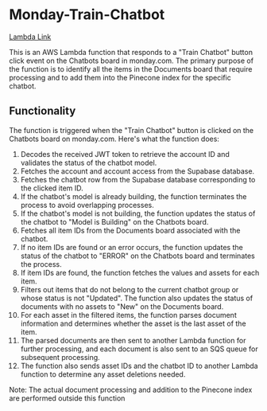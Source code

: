 # Monday-Train-Chatbot
[Lambda Link](https://us-east-1.console.aws.amazon.com/lambda/home?region=us-east-1#/functions/Monday-Train-Chatbot?tab=code)

This is an AWS Lambda function that responds to a "Train Chatbot" button click event on the Chatbots board in monday.com. The primary purpose of the function is to identify all the items in the Documents board that require processing and to add them into the Pinecone index for the specific chatbot.

## Functionality

The function is triggered when the "Train Chatbot" button is clicked on the Chatbots board on monday.com. Here's what the function does:

1. Decodes the received JWT token to retrieve the account ID and validates the status of the chatbot model.
2. Fetches the account and account access from the Supabase database.
3. Fetches the chatbot row from the Supabase database corresponding to the clicked item ID.
4. If the chatbot's model is already building, the function terminates the process to avoid overlapping processes.
5. If the chatbot's model is not building, the function updates the status of the chatbot to "Model is Building" on the Chatbots board.
6. Fetches all item IDs from the Documents board associated with the chatbot.
7. If no item IDs are found or an error occurs, the function updates the status of the chatbot to "ERROR" on the Chatbots board and terminates the process.
8. If item IDs are found, the function fetches the values and assets for each item.
9. Filters out items that do not belong to the current chatbot group or whose status is not "Updated". The function also updates the status of documents with no assets to "New" on the Documents board.
10. For each asset in the filtered items, the function parses document information and determines whether the asset is the last asset of the item.
11. The parsed documents are then sent to another Lambda function for further processing, and each document is also sent to an SQS queue for subsequent processing.
12. The function also sends asset IDs and the chatbot ID to another Lambda function to determine any asset deletions needed.

Note: The actual document processing and addition to the Pinecone index are performed outside this function
